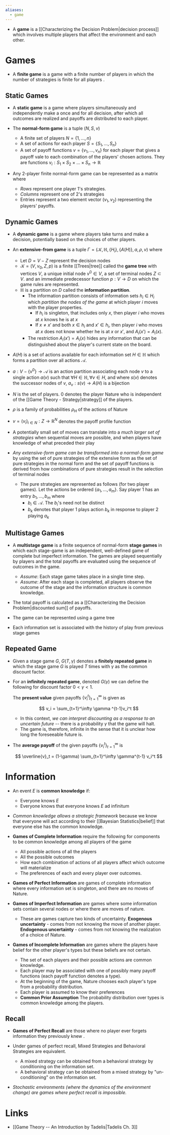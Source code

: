 ```yaml
---
aliases:
  - game
---
```


* A **game** is a [[Characterizing the Decision Problem|decision process]] which involves multiple players that affect the environment and each other. 

# Games 
* A **finite game** is a game with a finite number of players in which the number of strategies is finite for all players . 

## Static Games
* A **static game** is a game where players simultaneously and independently make a once and for all decision, after which all outcomes are realized and payoffs are distributed to each player. 

* The **normal-form game** is a tuple $(N,S,v)$
	* A finite set of players $N = \{1,\dots, n\}$ 
	* A set of actions for each player $S=\{S_1, \dots, S_n\}$
	* A set of payoff functions $v=\{v_1,\dots, v_n\}$ for each player that gives a payoff vale to each  combination of the players' chosen actions.  They are functions $v_i:S_1\times S_2\times\dots\times S_n \to \mathbb{R}$

* Any 2-player finite normal-form game can be represented as a matrix where 
	* *Rows* represent one player 1's strategies.  
	* *Columns* represent one of  2's strategies 
	* Entries represent a two element vector $(v_1,v_2)$ representing the players' payoffs. 

## Dynamic Games
* A **dynamic game** is a game where players take turns and make a decision, potentially based on the choices of other players. 

* An **extensive-from game** is a tuple $\Gamma = (\mathcal{K}, \mathbb{H}, \{H_i\}, \{A(H)\}, a, \rho, v)$ where 
	* Let $D = V-Z$ represent the decision nodes 
	* $\mathcal{K}=(V,v_0,Z,p)$ is a finite [[Trees|tree]] called the **game tree** with vertices $V$, a unique initial node $v^0\in V$, a set of terminal nodes $Z\subset V$. and an immediate predecessor function $p:V\to D$ on which the game rules are represented.  
	* $\mathbb{H}$ is a partition on $D$ called the **information partition**. 
		* The information partition consists of information sets $h_i\in H_i$ which *partition the nodes of the game* at which player $i$ moves with the player properties. 
			* If $h_i$ is singleton, that includes only $x$, then player $i$ who moves at $x$ knows he is at $x$
			* If $x\ne x'$ and both $x\in h_i$ and $x'\in h_i$, then player $i$ who moves at $x$ does not know whether he is at $x$ or $x'$, and $A_i(x')=A_i(x)$. 
		* The restriction $A_i(x')= A_i(x)$ hides any information that can be distinguished about the player's current state on the board. 

 * $A(H)$ is a set of actions available for each information set $H\in\mathbb{H}$ which forms a partition over all actions $\mathcal{A}$. 
* $a:V-\{v^0\}\to \mathcal{A}$ is an action partition associating each node $v$ to a single action $a(v)$ such that $\forall H\in \mathbb{H}, \forall v\in H$, and where $s(v)$ denotes the successor nodes of $v$, $a_v: s(v)\to A(H)$ is a bijection
* $N$ is the set of players. $0$ denotes the player Nature who is independent of the [[Game Theory - Strategy|strategy]] of the players. 
* $\rho$ is a family of probabilities $\rho_H$ of the actions of Nature 
* $v=(v_i)_{i\in N} : Z\to \mathbb{R}^N$ denotes the payoff profile function 


* A potentially small set of moves can translate into a *much larger set of strategies* when sequential moves are possible, and when players have knowledge of what preceded their play

* *Any extensive-form game can be transformed into a normal-form game* by using the set of pure strategies of the extensive form as the set of pure strategies in the normal form and the set of payoff functions is derived from how combinations of pure strategies result in the selection of terminal nodes
	* The pure strategies are represented as follows (for two player games). Let the actions be ordered $\{a_1,\dots, a_m\}$.  Say player 1 has an entry $b_1,\dots, b_m$ where
		* $b_i\in \mathcal{A}$.  The $b_i$'s need not be distinct 
		* $b_k$ denotes that player 1 plays action $b_k$ in response to player $2$ playing $a_k$

## Multistage Games
* A **multistage game** is a finite sequence of normal-form **stage games** in which each stage-game is an independent, well-defined game of complete but imperfect information. The games are played sequentially by players and the total payoffs are evaluated using the sequence of outcomes in the game.
	* *Assume*: Each stage game takes place in a single time step. 
	* *Assume*: After each stage is completed, all players observe the outcome of the stage and the information structure is common knowledge.

* The total payoff is calculated as a [[Characterizing the Decision Problem|discounted sum]] of payoffs.
* The game can be represented using a game tree 
* Each information set is associated with the history of play from previous stage games 

## Repeated Game 
* Given a stage game $G$, $G(T,\gamma)$ denotes a **finitely repeated game** in which the stage game $G$ is played $T$ times with $\gamma$ as the common discount factor.

* For an **infinitely repeated game**, denoted $G(\gamma)$ we can define the following for discount factor $0<\gamma < 1$. 
  
  The **present value** given payoffs $\{v_i^t\}_{t=1}^\infty$ is given as 
  
  $$
  v_i = \sum_{t=1}^\infty \gamma ^{t-1}v_i^t
  $$
	* In this context, *we can interpret discounting as a response to an uncertain future* -- there is a probability $\gamma$ that the game will halt. 
	* The game is, therefore, infinite in the sense that it is unclear how long the foreseeable future is. 

* The **average payoff** of the given payoffs $\{v_i^t\}_{t=1}^\infty$ is 
  
  $$
  \overline{v}_t = (1-\gamma) \sum_{t=1}^\infty \gamma^{t-1} v_i^t
  $$

# Information
* An event $E$ is **common knowledge** if:
	* Everyone knows $E$ 
	* Everyone knows that everyone knows $E$ ad infinitum
 * *Common knowledge allows a strategic framework* because we know that everyone will act according to their [[Bayesian Statistics|belief]] that everyone else has the common knowledge. 

* **Games of Complete Information** require the following for components to be common knowledge among all players of the game 
	* All possible actions of all the players 
	* All the possible outcomes 
	* How each combination of actions of all players affect which outcome will materialize 
	* The preferences of each and every player over outcomes. 

* **Games of Perfect Information** are games of complete information where every information set is singleton, and there are no moves of Nature.  
* **Games of Imperfect Information** are games where some information sets contain several nodes or where there are moves of nature. 
	* These are games capture two kinds of uncertainty. **Exogenous uncertainty** - comes from not knowing the move of another player. **Endogenous uncertainty** - comes from not knowing the realization of a choice of Nature. 

* **Games of Incomplete Information** are games where the players have belief for the other player's types but these beliefs are not certain. 
	* The set of each players and their possible actions are common knowledge. 
	* Each player may be associated with one of possibly many payoff functions (each payoff function denotes a type). 
	* At the beginning of the game, Nature chooses each player's type from a probability distribution. 
	* Each player is assumed to know their preferences 
	* **Common Prior Assumption** The probability distribution over types is common knowledge among the players. 

## Recall 
* **Games of Perfect Recall** are those where no player ever forgets information they previously knew .

* Under games of perfect recall, Mixed Strategies and Behavioral Strategies are equivalent. 
	* A mixed strategy can be obtained from a behavioral strategy by conditioning on the information set.
	* A behavioral strategy can be obtained from a mixed strategy by "un-conditioning" on the information set. 

* *Stochastic environments (where the dynamics of the environment change) are games where perfect recall is impossible.*

# Links 
* [[Game Theory -- An Introduction by Tadelis|Tadelis Ch. 3]]